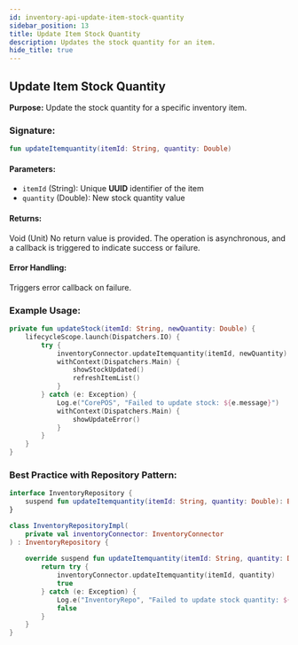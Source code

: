 ```yaml
---
id: inventory-api-update-item-stock-quantity
sidebar_position: 13
title: Update Item Stock Quantity
description: Updates the stock quantity for an item.
hide_title: true
---
```


## Update Item Stock Quantity

**Purpose:** Update the stock quantity for a specific inventory item.

### Signature:

```kotlin
fun updateItemquantity(itemId: String, quantity: Double)
```

#### Parameters:
- `itemId` (String): Unique **UUID** identifier of the item
- `quantity` (Double): New stock quantity value

#### Returns:
Void (Unit) No return value is provided. The operation is asynchronous, and a callback is triggered to indicate success or failure.

#### Error Handling:
Triggers error callback on failure.

### Example Usage:
```kotlin
private fun updateStock(itemId: String, newQuantity: Double) {
    lifecycleScope.launch(Dispatchers.IO) {
        try {
            inventoryConnector.updateItemquantity(itemId, newQuantity)
            withContext(Dispatchers.Main) {
                showStockUpdated()
                refreshItemList()
            }
        } catch (e: Exception) {
            Log.e("CorePOS", "Failed to update stock: ${e.message}")
            withContext(Dispatchers.Main) {
                showUpdateError()
            }
        }
    }
}
```

### Best Practice with Repository Pattern:
```kotlin
interface InventoryRepository {
    suspend fun updateItemquantity(itemId: String, quantity: Double): Boolean
}

class InventoryRepositoryImpl(
    private val inventoryConnector: InventoryConnector
) : InventoryRepository {
    
    override suspend fun updateItemquantity(itemId: String, quantity: Double): Boolean {
        return try {
            inventoryConnector.updateItemquantity(itemId, quantity)
            true
        } catch (e: Exception) {
            Log.e("InventoryRepo", "Failed to update stock quantity: ${e.message}")
            false
        }
    }
}
```